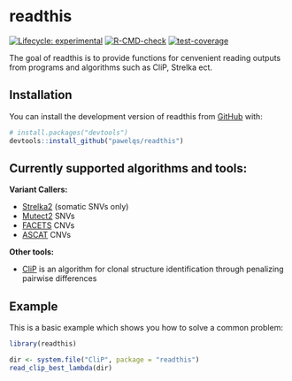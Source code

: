 
# readthis

<!-- badges: start -->
[![Lifecycle: experimental](https://img.shields.io/badge/lifecycle-experimental-orange.svg)](https://lifecycle.r-lib.org/articles/stages.html#experimental)
[![R-CMD-check](https://github.com/pawelqs/readthis/actions/workflows/R-CMD-check.yaml/badge.svg)](https://github.com/pawelqs/readthis/actions/workflows/R-CMD-check.yaml)
[![test-coverage](https://github.com/pawelqs/readthis/actions/workflows/test-coverage.yaml/badge.svg)](https://github.com/pawelqs/readthis/actions/workflows/test-coverage.yaml)
<!-- badges: end -->

The goal of readthis is to provide functions for cenvenient reading outputs from
programs and algorithms such as CliP, Strelka ect.


## Installation

You can install the development version of readthis from [GitHub](https://github.com/) with:

``` r
# install.packages("devtools")
devtools::install_github("pawelqs/readthis")
```


## Currently supported algorithms and tools:

**Variant Callers:**

- [Strelka2](https://github.com/Illumina/strelka) (somatic SNVs only)
- [Mutect2](https://github.com/Illumina/strelka) SNVs
- [FACETS](https://github.com/mskcc/facets) CNVs
- [ASCAT](https://github.com/VanLoo-lab/ascat) CNVs

**Other tools:**

- [CliP](https://github.com/wwylab/CliP) is an algorithm for clonal structure identification through penalizing pairwise differences


## Example

This is a basic example which shows you how to solve a common problem:

``` r
library(readthis)

dir <- system.file("CliP", package = "readthis")
read_clip_best_lambda(dir)
```

